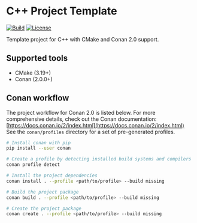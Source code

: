 # C++ Project Template

[![Build](https://github.com/markvilar/cpp_project_template/actions/workflows/build-linux.yml/badge.svg)](https://github.com/markvilar/cpp_project_template/actions/workflows/build-linux.yml)
[![License](https://img.shields.io/badge/License-BSD_3--Clause-blue.svg)](https://opensource.org/licenses/BSD-3-Clause)

Template project for C++ with CMake and Conan 2.0 support.

## Supported tools

- CMake (3.19+)
- Conan (2.0.0+)

## Conan workflow

The project workflow for Conan 2.0 is listed below. For more comprehensive details, check out the Conan documentation: [https://docs.conan.io/2/index.html](https://docs.conan.io/2/index.html)
See the `conan/profiles` directory for a set of pre-generated profiles.

```sh
# Install conan with pip
pip install --user conan

# Create a profile by detecting installed build systems and compilers
conan profile detect

# Install the project dependencies
conan install . --profile <path/to/profile> --build missing

# Build the project package
conan build . --profile <path/to/profile> --build missing

# Create the project package
conan create . --profile <path/to/profile> --build missing
```
